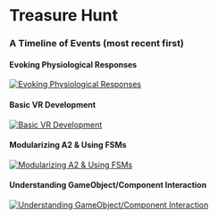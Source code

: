 # Treasure Hunt

### A Timeline of Events (most recent first)
#### Evoking Physiological Responses
[![Evoking Physiological Responses](https://img.youtube.com/vi/vSr9oo_cdw4/0.jpg)](https://youtu.be/vSr9oo_cdw4)

#### Basic VR Development
[![Basic VR Development](https://img.youtube.com/vi/2kaQpqiPzvc/0.jpg)](https://www.youtube.com/watch?v=2kaQpqiPzvc)

#### Modularizing A2 & Using FSMs
[![Modularizing A2 & Using FSMs](https://img.youtube.com/vi/u5iDBwY0rlM/0.jpg)](https://www.youtube.com/watch?v=u5iDBwY0rlM)

#### Understanding GameObject/Component Interaction
[![Understanding GameObject/Component Interaction](https://img.youtube.com/vi/7fx2LRd7sOc/0.jpg)](https://www.youtube.com/watch?v=7fx2LRd7sOc)
